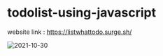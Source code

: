 # todolist-using-javascript

website link : https://listwhattodo.surge.sh/

![2021-10-30](https://user-images.githubusercontent.com/83867070/139686190-fd5babb4-beec-4cce-84b8-b1b091ae2178.png)
